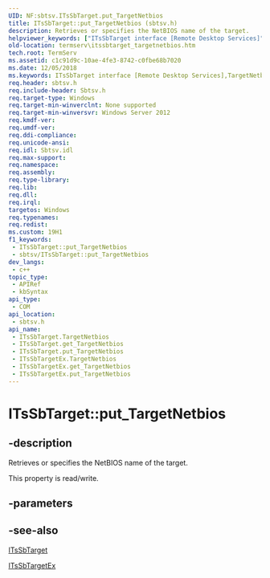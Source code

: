 ```yaml
---
UID: NF:sbtsv.ITsSbTarget.put_TargetNetbios
title: ITsSbTarget::put_TargetNetbios (sbtsv.h)
description: Retrieves or specifies the NetBIOS name of the target.
helpviewer_keywords: ["ITsSbTarget interface [Remote Desktop Services]","TargetNetbios property","ITsSbTarget.TargetNetbios","ITsSbTarget.put_TargetNetbios","ITsSbTarget::TargetNetbios","ITsSbTarget::get_TargetNetbios","ITsSbTarget::put_TargetNetbios","ITsSbTargetEx interface [Remote Desktop Services]","TargetNetbios property","ITsSbTargetEx.TargetNetbios","ITsSbTargetEx::get_TargetNetbios","ITsSbTargetEx::put_TargetNetbios","TargetNetbios property [Remote Desktop Services]","TargetNetbios property [Remote Desktop Services]","ITsSbTarget interface","TargetNetbios property [Remote Desktop Services]","ITsSbTargetEx interface","put_TargetNetbios","sbtsv/ITsSbTarget::TargetNetbios","sbtsv/ITsSbTarget::get_TargetNetbios","sbtsv/ITsSbTarget::put_TargetNetbios","sbtsv/ITsSbTargetEx::TargetNetbios","sbtsv/ITsSbTargetEx::get_TargetNetbios","sbtsv/ITsSbTargetEx::put_TargetNetbios","termserv.itssbtarget_targetnetbios"]
old-location: termserv\itssbtarget_targetnetbios.htm
tech.root: TermServ
ms.assetid: c1c91d9c-10ae-4fe3-8742-c0fbe68b7020
ms.date: 12/05/2018
ms.keywords: ITsSbTarget interface [Remote Desktop Services],TargetNetbios property, ITsSbTarget.TargetNetbios, ITsSbTarget.put_TargetNetbios, ITsSbTarget::TargetNetbios, ITsSbTarget::get_TargetNetbios, ITsSbTarget::put_TargetNetbios, ITsSbTargetEx interface [Remote Desktop Services],TargetNetbios property, ITsSbTargetEx.TargetNetbios, ITsSbTargetEx::get_TargetNetbios, ITsSbTargetEx::put_TargetNetbios, TargetNetbios property [Remote Desktop Services], TargetNetbios property [Remote Desktop Services],ITsSbTarget interface, TargetNetbios property [Remote Desktop Services],ITsSbTargetEx interface, put_TargetNetbios, sbtsv/ITsSbTarget::TargetNetbios, sbtsv/ITsSbTarget::get_TargetNetbios, sbtsv/ITsSbTarget::put_TargetNetbios, sbtsv/ITsSbTargetEx::TargetNetbios, sbtsv/ITsSbTargetEx::get_TargetNetbios, sbtsv/ITsSbTargetEx::put_TargetNetbios, termserv.itssbtarget_targetnetbios
req.header: sbtsv.h
req.include-header: Sbtsv.h
req.target-type: Windows
req.target-min-winverclnt: None supported
req.target-min-winversvr: Windows Server 2012
req.kmdf-ver: 
req.umdf-ver: 
req.ddi-compliance: 
req.unicode-ansi: 
req.idl: Sbtsv.idl
req.max-support: 
req.namespace: 
req.assembly: 
req.type-library: 
req.lib: 
req.dll: 
req.irql: 
targetos: Windows
req.typenames: 
req.redist: 
ms.custom: 19H1
f1_keywords:
 - ITsSbTarget::put_TargetNetbios
 - sbtsv/ITsSbTarget::put_TargetNetbios
dev_langs:
 - c++
topic_type:
 - APIRef
 - kbSyntax
api_type:
 - COM
api_location:
 - sbtsv.h
api_name:
 - ITsSbTarget.TargetNetbios
 - ITsSbTarget.get_TargetNetbios
 - ITsSbTarget.put_TargetNetbios
 - ITsSbTargetEx.TargetNetbios
 - ITsSbTargetEx.get_TargetNetbios
 - ITsSbTargetEx.put_TargetNetbios
---
```


# ITsSbTarget::put_TargetNetbios


## -description

Retrieves or specifies the NetBIOS name of the target.

This property is read/write.

## -parameters

## -see-also

<a href="/windows/desktop/api/sbtsv/nn-sbtsv-itssbtarget">ITsSbTarget</a>



<a href="/windows/desktop/TermServ/itssbtargetex">ITsSbTargetEx</a>